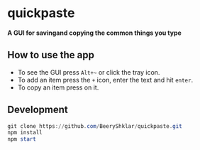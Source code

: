 # quickpaste

**A GUI for savingand copying the common things you type**

## How to use the app

- To see the GUI press `Alt+~` or click the tray icon.
- To add an item press the `+` icon, enter the text and hit `enter`.
- To copy an item press on it.

## Development

```powershell
git clone https://github.com/BeeryShklar/quickpaste.git
npm install
npm start
```
